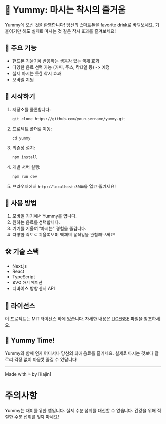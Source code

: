 # 🍹 Yummy: 마시는 착시의 즐거움

Yummy에 오신 것을 환영합니다! 당신의 스마트폰을 favorite drink로 바꿔보세요.
기울이기만 해도 실제로 마시는 것 같은 착시 효과를 즐겨보세요!

## 🌟 주요 기능

- 핸드폰 기울기에 반응하는 생동감 있는 액체 효과
- 다양한 음료 선택 가능 (커피, 주스, 칵테일 등) -> 예정
- 실제 마시는 듯한 착시 효과
- 모바일 지원

## 🚀 시작하기

1. 저장소를 클론합니다:
   ```
   git clone https://github.com/yourusername/yummy.git
   ```

2. 프로젝트 폴더로 이동:
   ```
   cd yummy
   ```

3. 의존성 설치:
   ```
   npm install
   ```

4. 개발 서버 실행:
   ```
   npm run dev
   ```

5. 브라우저에서 `http://localhost:3000`을 열고 즐기세요!

## 📱 사용 방법

1. 모바일 기기에서 Yummy를 엽니다.
2. 원하는 음료를 선택합니다.
3. 기기를 기울여 "마시는" 경험을 즐깁니다.
4. 다양한 각도로 기울여보며 액체의 움직임을 관찰해보세요!

## 🛠 기술 스택

- Next.js
- React
- TypeScript
- SVG 애니메이션
- 디바이스 방향 센서 API

## 📜 라이선스

이 프로젝트는 MIT 라이선스 하에 있습니다. 자세한 내용은 [LICENSE](LICENSE) 파일을 참조하세요.

## 🥤 Yummy Time!

Yummy와 함께 언제 어디서나 당신의 최애 음료를 즐기세요. 
실제로 마시는 것보다 칼로리 걱정 없이 마음껏 즐길 수 있답니다!

---

Made with 💦 by [Hajin]

# 주의사항
Yummy는 재미를 위한 앱입니다. 실제 수분 섭취를 대신할 수 없습니다. 
건강을 위해 적절한 수분 섭취를 잊지 마세요!
